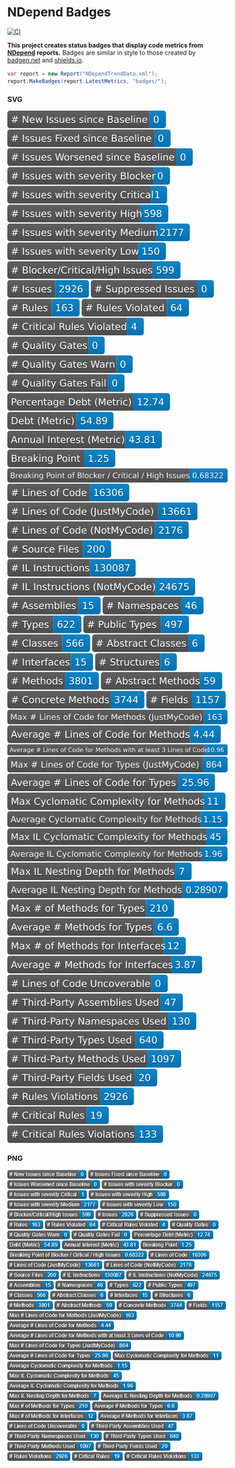 # NDepend Badges

[![CI](https://github.com/swharden/NDepend-Badges/actions/workflows/ci.yaml/badge.svg)](https://github.com/swharden/NDepend-Badges/actions/workflows/ci.yaml)

**This project creates status badges that display code metrics from [NDepend](https://www.ndepend.com/) reports.** Badges are similar in style to those created by [badgen.net](https://badgen.net/) and [shields.io](https://shields.io/).

```cs
var report = new Report("NDependTrendData.xml");
report.MakeBadges(report.LatestMetrics, "badges/");
```

### SVG

![](reports/badges/new-issues-since-baseline.svg)
![](reports/badges/issues-fixed-since-baseline.svg)
![](reports/badges/issues-worsened-since-baseline.svg)
![](reports/badges/issues-with-severity-blocker.svg)
![](reports/badges/issues-with-severity-critical.svg)
![](reports/badges/issues-with-severity-high.svg)
![](reports/badges/issues-with-severity-medium.svg)
![](reports/badges/issues-with-severity-low.svg)
![](reports/badges/blocker-critical-high-issues.svg)
![](reports/badges/issues.svg)
![](reports/badges/suppressed-issues.svg)
![](reports/badges/rules.svg)
![](reports/badges/rules-violated.svg)
![](reports/badges/critical-rules-violated.svg)
![](reports/badges/quality-gates.svg)
![](reports/badges/quality-gates-warn.svg)
![](reports/badges/quality-gates-fail.svg)
![](reports/badges/percentage-debt-metric.svg)
![](reports/badges/debt-metric.svg)
![](reports/badges/annual-interest-metric.svg)
![](reports/badges/breaking-point.svg)
![](reports/badges/breaking-point-of-blocker-critical-high-issues.svg)
![](reports/badges/lines-of-code.svg)
![](reports/badges/lines-of-code-justmycode.svg)
![](reports/badges/lines-of-code-notmycode.svg)
![](reports/badges/source-files.svg)
![](reports/badges/il-instructions.svg)
![](reports/badges/il-instructions-notmycode.svg)
![](reports/badges/assemblies.svg)
![](reports/badges/namespaces.svg)
![](reports/badges/types.svg)
![](reports/badges/public-types.svg)
![](reports/badges/classes.svg)
![](reports/badges/abstract-classes.svg)
![](reports/badges/interfaces.svg)
![](reports/badges/structures.svg)
![](reports/badges/methods.svg)
![](reports/badges/abstract-methods.svg)
![](reports/badges/concrete-methods.svg)
![](reports/badges/fields.svg)
![](reports/badges/max-lines-of-code-for-methods-justmycode.svg)
![](reports/badges/average-lines-of-code-for-methods.svg)
![](reports/badges/average-lines-of-code-for-methods-with-at-least-3-lines-of-code.svg)
![](reports/badges/max-lines-of-code-for-types-justmycode.svg)
![](reports/badges/average-lines-of-code-for-types.svg)
![](reports/badges/max-cyclomatic-complexity-for-methods.svg)
![](reports/badges/average-cyclomatic-complexity-for-methods.svg)
![](reports/badges/max-il-cyclomatic-complexity-for-methods.svg)
![](reports/badges/average-il-cyclomatic-complexity-for-methods.svg)
![](reports/badges/max-il-nesting-depth-for-methods.svg)
![](reports/badges/average-il-nesting-depth-for-methods.svg)
![](reports/badges/max-of-methods-for-types.svg)
![](reports/badges/average-methods-for-types.svg)
![](reports/badges/max-of-methods-for-interfaces.svg)
![](reports/badges/average-methods-for-interfaces.svg)
![](reports/badges/lines-of-code-uncoverable.svg)
![](reports/badges/third-party-assemblies-used.svg)
![](reports/badges/third-party-namespaces-used.svg)
![](reports/badges/third-party-types-used.svg)
![](reports/badges/third-party-methods-used.svg)
![](reports/badges/third-party-fields-used.svg)
![](reports/badges/rules-violations.svg)
![](reports/badges/critical-rules.svg)
![](reports/badges/critical-rules-violations.svg)

### PNG

![](reports/badges/new-issues-since-baseline.png)
![](reports/badges/issues-fixed-since-baseline.png)
![](reports/badges/issues-worsened-since-baseline.png)
![](reports/badges/issues-with-severity-blocker.png)
![](reports/badges/issues-with-severity-critical.png)
![](reports/badges/issues-with-severity-high.png)
![](reports/badges/issues-with-severity-medium.png)
![](reports/badges/issues-with-severity-low.png)
![](reports/badges/blocker-critical-high-issues.png)
![](reports/badges/issues.png)
![](reports/badges/suppressed-issues.png)
![](reports/badges/rules.png)
![](reports/badges/rules-violated.png)
![](reports/badges/critical-rules-violated.png)
![](reports/badges/quality-gates.png)
![](reports/badges/quality-gates-warn.png)
![](reports/badges/quality-gates-fail.png)
![](reports/badges/percentage-debt-metric.png)
![](reports/badges/debt-metric.png)
![](reports/badges/annual-interest-metric.png)
![](reports/badges/breaking-point.png)
![](reports/badges/breaking-point-of-blocker-critical-high-issues.png)
![](reports/badges/lines-of-code.png)
![](reports/badges/lines-of-code-justmycode.png)
![](reports/badges/lines-of-code-notmycode.png)
![](reports/badges/source-files.png)
![](reports/badges/il-instructions.png)
![](reports/badges/il-instructions-notmycode.png)
![](reports/badges/assemblies.png)
![](reports/badges/namespaces.png)
![](reports/badges/types.png)
![](reports/badges/public-types.png)
![](reports/badges/classes.png)
![](reports/badges/abstract-classes.png)
![](reports/badges/interfaces.png)
![](reports/badges/structures.png)
![](reports/badges/methods.png)
![](reports/badges/abstract-methods.png)
![](reports/badges/concrete-methods.png)
![](reports/badges/fields.png)
![](reports/badges/max-lines-of-code-for-methods-justmycode.png)
![](reports/badges/average-lines-of-code-for-methods.png)
![](reports/badges/average-lines-of-code-for-methods-with-at-least-3-lines-of-code.png)
![](reports/badges/max-lines-of-code-for-types-justmycode.png)
![](reports/badges/average-lines-of-code-for-types.png)
![](reports/badges/max-cyclomatic-complexity-for-methods.png)
![](reports/badges/average-cyclomatic-complexity-for-methods.png)
![](reports/badges/max-il-cyclomatic-complexity-for-methods.png)
![](reports/badges/average-il-cyclomatic-complexity-for-methods.png)
![](reports/badges/max-il-nesting-depth-for-methods.png)
![](reports/badges/average-il-nesting-depth-for-methods.png)
![](reports/badges/max-of-methods-for-types.png)
![](reports/badges/average-methods-for-types.png)
![](reports/badges/max-of-methods-for-interfaces.png)
![](reports/badges/average-methods-for-interfaces.png)
![](reports/badges/lines-of-code-uncoverable.png)
![](reports/badges/third-party-assemblies-used.png)
![](reports/badges/third-party-namespaces-used.png)
![](reports/badges/third-party-types-used.png)
![](reports/badges/third-party-methods-used.png)
![](reports/badges/third-party-fields-used.png)
![](reports/badges/rules-violations.png)
![](reports/badges/critical-rules.png)
![](reports/badges/critical-rules-violations.png)
